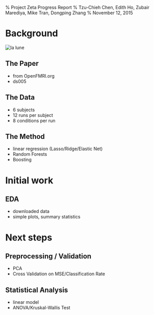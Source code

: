 % Project Zeta Progress Report
% Tzu-Chieh Chen, Edith Ho, Zubair Marediya, Mike Tran, Dongping Zhang
% November 12, 2015

# Background

![la lune](f_acet.png "Voyage to the moon")

## The Paper

- from OpenFMRI.org
- ds005

## The Data

- 6 subjects
- 12 runs per subject
- 8 conditions per run

## The Method

- linear regression (Lasso/Ridge/Elastic Net)
- Random Forests
- Boosting

# Initial work

## EDA

- downloaded data
- simple plots, summary statistics

# Next steps

## Preprocessing / Validation

- PCA
- Cross Validation on MSE/Classification Rate

## Statistical Analysis

- linear model
- ANOVA/Kruskal-Wallis Test

